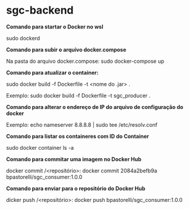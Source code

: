 # sgc-backend

<b>Comando para startar o Docker no wsl</b>

 sudo dockerd

<b>Comando para subir o arquivo docker.compose</b>

Na pasta do arquivo docker.compose: 
sudo docker-compose up

<b>Comando para atualizar o container:</b>

sudo docker build -f Dockerfile -t <nome do .jar> .

Exemplo:
sudo docker build -f Dockerfile -t sgc_producer .

<b>Comando para alterar o endereço de IP do arquivo de configuração do docker</b>

Exemplo:
echo nameserver 8.8.8.8 | sudo tee /etc/resolv.conf

<b>Comando para listar os containeres com ID do Container</b>

sudo docker container ls -a

<b>Comando para commitar uma imagem no Docker Hub</b>

 docker commit <ID CONTAINER> <Usuario>/<repositório>:<tag>
 docker commit 2084a2befb9a bpastorelli/sgc_consumer:1.0.0

 <b>Comando para enviar para o repositório do Docker Hub</b>

dicker push <usuario>/<repositório>:<tag>
docker push bpastorelli/sgc_consumer:1.0.0
 
